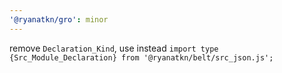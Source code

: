 ```yaml
---
'@ryanatkn/gro': minor
---
```


remove `Declaration_Kind`, use instead `import type {Src_Module_Declaration} from '@ryanatkn/belt/src_json.js';`

